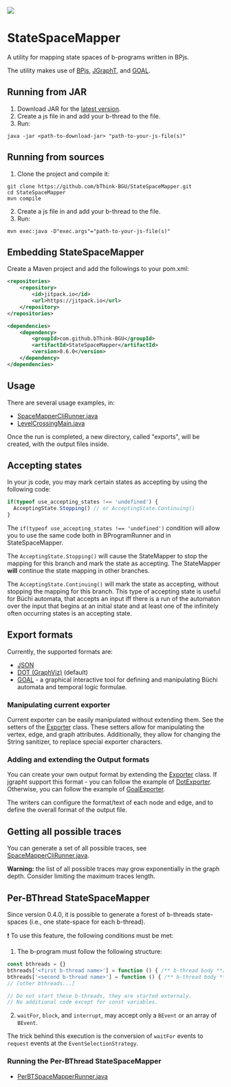 [![](https://jitpack.io/v/bThink-BGU/StateSpaceMapper.svg)](https://jitpack.io/#bThink-BGU/StateSpaceMapper)

# StateSpaceMapper
A utility for mapping state spaces of b-programs written in BPjs.

The utility makes use of [BPjs](https://github.com/bThink-BGU/BPjs), [JGraphT](https://jgrapht.org/), and [GOAL](http://goal.im.ntu.edu.tw/).

## Running from JAR
1. Download JAR for the [latest version](https://github.com/bThink-BGU/StateSpaceMapper/releases/latest).
2. Create a js file in and add your b-thread to the file.
3. Run:
```
java -jar <path-to-download-jar> "path-to-your-js-file(s)"
```

## Running from sources
1. Clone the project and compile it:
```
git clone https://github.com/bThink-BGU/StateSpaceMapper.git
cd StateSpaceMapper
mvn compile
```
2. Create a js file in and add your b-thread to the file.
3. Run:
```
mvn exec:java -D"exec.args"="path-to-your-js-file(s)"
```

## Embedding StateSpaceMapper 
Create a Maven project and add the followings to your pom.xml:
```xml
<repositories>
	<repository>
		<id>jitpack.io</id>
		<url>https://jitpack.io</url>
	</repository>
</repositories>
```
```xml
<dependencies>
	<dependency>
		<groupId>com.github.bThink-BGU</groupId>
		<artifactId>StateSpaceMapper</artifactId>
		<version>0.6.0</version>
	</dependency>
</dependencies>
```

## Usage
There are several usage examples, in: 
* [SpaceMapperCliRunner.java](src/main/java/il/ac/bgu/cs/bp/statespacemapper/SpaceMapperCliRunner.java)
* [LevelCrossingMain.java](src/test/java/il/ac/bgu/cs/bp/statespacemapper/levelCrossing/LevelCrossingMain.java)

Once the run is completed, a new directory, called "exports", will be created, with the output files inside.

## Accepting states
In your js code, you may mark certain states as accepting by using the following code:
```javascript
if(typeof use_accepting_states !== 'undefined') {
  AcceptingState.Stopping() // or AcceptingState.Continuing()
}
```

The ```if(typeof use_accepting_states !== 'undefined')``` condition will allow you to use the same code both in BProgramRunner and in StateSpaceMapper.

The ```AcceptingState.Stopping()``` will cause the StateMapper to stop the mapping for this branch and mark the state as accepting. The StateMapper **will** continue the state mapping in other branches.

The ```AcceptingState.Continuing()``` will mark the state as accepting, without stopping the mapping for this branch.
This type of accepting state is useful for Büchi automata, that accepts an input iff there is a run of the automaton over the input that begins at an initial state and  at least one of the infinitely often occurring states is an accepting state.

## Export formats
Currently, the supported formats are:
* [JSON](https://jgrapht.org/javadoc/org.jgrapht.io/org/jgrapht/nio/json/JSONExporter.html)
* [DOT (GraphViz)](https://graphviz.org/) (default)
* [GOAL](http://goal.im.ntu.edu.tw) - a graphical interactive tool for defining and manipulating Büchi automata and temporal logic formulae.

[comment]: <> (* [Noam]&#40;https://github.com/izuzak/noam&#41; &#40;allows for translating the automaton into a regular expression&#41;)

[comment]: <> (* [Regular Expression]&#40;http://goal.im.ntu.edu.tw&#41; - Uses GOAl to translate the automaton into a regular expression&#41;)

[comment]: <> (* [Neo4J]&#40;https://neo4j.com/&#41; &#40;requires an installation of Neo4J and configuring the driver ```mpr.setNeo4jDriver&#40;driver&#41;;```&#41;)

### Manipulating current exporter
Current exporter can be easily manipulated without extending them. See the setters of the [Exporter](src/main/java/il/ac/bgu/cs/bp/statespacemapper/jgrapht/exports/Exporter.java) class.
These setters allow for manipulating the vertex, edge, and graph attributes. 
Additionally, they allow for changing the String sanitizer, to replace special exporter characters. 

### Adding and extending the Output formats
You can create your own output format by extending the [Exporter](src/main/java/il/ac/bgu/cs/bp/statespacemapper/jgrapht/exports/Exporter.java) class. 
If jgrapht support this format - you can follow the example of [DotExporter](src/main/java/il/ac/bgu/cs/bp/statespacemapper/jgrapht/exports/DotExporter.java). 
Otherwise, you can follow the example of [GoalExporter](src/main/java/il/ac/bgu/cs/bp/statespacemapper/jgrapht/exports/GoalExporter.java).

The writers can configure the format/text of each node and edge, and to define the overall format of the output file. 

## Getting all possible traces
You can generate a set of all possible traces, see [SpaceMapperCliRunner.java](src/main/java/il/ac/bgu/cs/bp/statespacemapper/SpaceMapperCliRunner.java). 

**Warning:** the list of all possible traces may grow exponentially in the graph depth. Consider limiting the maximum traces length.

## Per-BThread StateSpaceMapper
Since version 0.4.0, it is possible to generate a forest of b-threads state-spaces (i.e., one state-space for each b-thread).

:exclamation: To use this feature, the following conditions must be met:  

1. The b-program must follow the following structure:
```javascript
const bthreads = {}
bthreads['<first b-thread name>'] = function () { /** b-thread body **/}
bthreads['<second b-thread name>'] = function () { /** b-thread body **/}
// [other bthreads...]

// Do not start these b-threads, they are started externaly.
// No additional code except for const variables.
```
2. `waitFor`, `block`, and `interrupt`, may accept only a `BEvent` or an array of `BEvent`.

The trick behind this execution is the conversion of `waitFor` events to `request` events at the `EventSelectionStrategy`.

### Running the Per-BThread StateSpaceMapper
* [PerBTSpaceMapperRunner.java](src/main/java/il/ac/bgu/cs/bp/statespacemapper/PerBTSpaceMapperRunner.java)